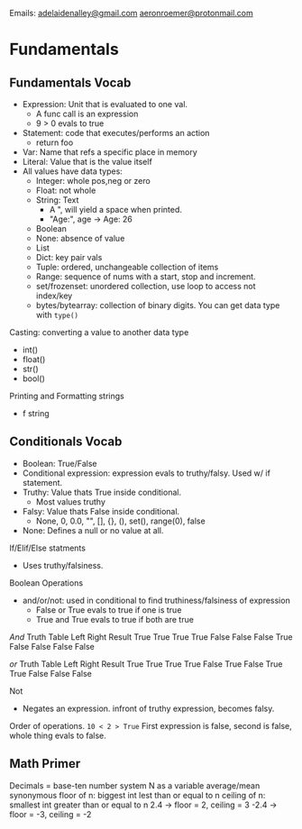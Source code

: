 Emails:
adelaidenalley@gmail.com
aeronroemer@protonmail.com

# Fundamentals
## Fundamentals Vocab
- Expression: Unit that is evaluated to one val. 
  - A func call is an expression
  - 9 > 0 evals to true
- Statement: code that executes/performs an action
  - return foo
- Var: Name that refs a specific place in memory
- Literal: Value that is the value itself
- All values have data types:
  - Integer: whole pos,neg or zero
  - Float: not whole
  - String: Text
    - A ", will yield a space when printed.
    - "Age:", age -> Age: 26
  - Boolean
  - None: absence of value
  - List
  - Dict: key pair vals
  - Tuple: ordered, unchangeable collection of items
  - Range: sequence of nums with a start, stop and increment.
  - set/frozenset: unordered collection, use loop to access not index/key
  - bytes/bytearray: collection of binary digits.
You can get data type with `type()`

Casting: converting a value to another data type
- int()
- float()
- str()
- bool()

Printing and Formatting strings
- f string

## Conditionals Vocab
- Boolean: True/False
- Conditional expression: expression evals to truthy/falsy. Used w/ if statement.
- Truthy: Value thats True inside conditional.
  - Most values truthy
- Falsy: Value thats False inside conditional.
  - None, 0, 0.0, "", [], {}, (), set(), range(0), false
- None: Defines a null or no value at all. 

If/Elif/Else statments
- Uses truthy/falsiness.

Boolean Operations
- and/or/not: used in conditional to find truthiness/falsiness of expression
  - False or True evals to true if one is true
  - True and True evals to true if both are true

*And* Truth Table
Left	Right	Result
True	True	True
True	False	False
False	True	False
False	False	False

*or* Truth Table
Left	Right	Result
True	True	True
True	False	True
False	True	True
False	False	False

Not
- Negates an expression. infront of truthy expression, becomes falsy.

Order of operations.
`10 < 2 > True`
First expression is false, second is false, whole thing evals to false. 

## Math Primer
Decimals = base-ten number system
N as a variable
average/mean synonymous
floor of n: biggest int lest than or equal to n
ceiling of n: smallest int greater than or equal to n
2.4 -> floor = 2, ceiling = 3
-2.4 -> floor = -3, ceiling = -2
